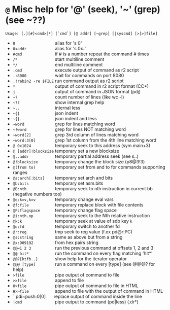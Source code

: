 <!-- TITLE: @ -->

#  `@` Misc help for '@' (seek), '~' (grep) (see ~??)


```
Usage: [.][#]<cmd>[*] [`cmd`] [@ addr] [~grep] [|syscmd] [>[>]file]
```

- `0                 `  alias for 's 0'
- `0xaddr            `  alias for 's 0x..'
- `#cmd              `  if # is a number repeat the command # times
- `/*                `  start multiline comment
- `*/                `  end multiline comment
- `.cmd              `  execute output of command as r2 script
- `.:8080            `  wait for commands on port 8080
- `.!rabin2 -re $FILE`  run command output as r2 script
- `*                 `  output of command in r2 script format (CC*)
- `j                 `  output of command in JSON format (pdj)
- `~?                `  count number of lines (like wc -l)
- `~??               `  show internal grep help
- `~..               `  internal less
- `~{}               `  json indent
- `~{}..             `  json indent and less
- `~word             `  grep for lines matching word
- `~!word            `  grep for lines NOT matching word
- `~word[2]          `  grep 3rd column of lines matching word
- `~word:3[0]        `  grep 1st column from the 4th line matching word
- `@ 0x1024          `  temporary seek to this address (sym.main+3)
- `@ [addr]!blocksize`  temporary set a new blocksize
- `@..addr           `  temporary partial address seek (see s..)
- `@!blocksize       `  temporary change the block size (p8@3!3)
- `@(from to)        `  temporary set from and to for commands supporting ranges
- `@a:arch[:bits]    `  temporary set arch and bits
- `@b:bits           `  temporary set asm.bits
- `@B:nth            `  temporary seek to nth instruction in current bb (negative numbers too)
- `@e:k=v,k=v        `  temporary change eval vars
- `@f:file           `  temporary replace block with file contents
- `@F:flagspace      `  temporary change flag space
- `@i:nth.op         `  temporary seek to the Nth relative instruction
- `@k:k              `  temporary seek at value of sdb key `k`
- `@o:fd             `  temporary switch to another fd
- `@r:reg            `  tmp seek to reg value (f.ex pd@r:PC)
- `@s:string         `  same as above but from a string
- `@x:909192         `  from hex pairs string
- `@@=1 2 3          `  run the previous command at offsets 1, 2 and 3
- `@@ hit*           `  run the command on every flag matching 'hit*'
- `@@?[ktfb..]       `  show help for the iterator operator
- `@@@ [type]        `  run a command on every [type] (see @@@? for help)
- `>file             `  pipe output of command to file
- `>>file            `  append to file
- `H>file            `  pipe output of command to file in HTML
- `H>>file           `  append to file with the output of command in HTML
- ``pdi~push:0[0]`   `  replace output of command inside the line
- `|cmd              `  pipe output to command (pd|less) (.dr*)